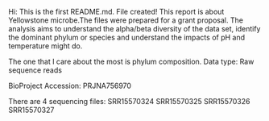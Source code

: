Hi:
This is the first README.md.
File created!
This report is about Yellowstone microbe.The files were prepared for
a grant proposal. The analysis aims to understand the alpha/beta diversity of the data set, identify the dominant phylum or species and understand the impacts of pH and temperature might do.

The one that I care about the most is phylum composition.
Data type: 
Raw sequence reads

BioProject Accession:
PRJNA756970

There are 4 sequencing files:
SRR15570324
SRR15570325
SRR15570326
SRR15570327



